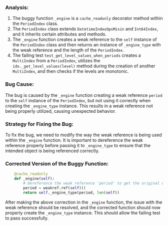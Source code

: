 ### Analysis:
1. The buggy function `_engine` is a `cache_readonly` decorator method within the `PeriodIndex` class.
2. The `PeriodIndex` class extends `DatetimeIndexOpsMixin` and `Int64Index`, and it inherits certain attributes and methods.
3. The `_engine` function creates a weak reference to the `self` instance of the `PeriodIndex` class and then returns an instance of `_engine_type` with the weak reference and the length of the `PeriodIndex`.
4. The failing test `test_get_level_values_when_periods` creates a `MultiIndex` from a `PeriodIndex`, utilizes the `idx._get_level_values(level)` method during the creation of another `MultiIndex`, and then checks if the levels are monotonic.

### Bug Cause:
The bug is caused by the `_engine` function creating a weak reference `period` to the `self` instance of the `PeriodIndex`, but not using it correctly when creating the `_engine_type` instance. This results in a weak reference not being properly utilized, causing unexpected behavior.

### Strategy for Fixing the Bug:
To fix the bug, we need to modify the way the weak reference is being used within the `_engine` function. It is important to dereference the weak reference properly before passing it to `_engine_type` to ensure that the intended object is being referenced correctly.

### Corrected Version of the Buggy Function:
```python
    @cache_readonly
    def _engine(self):
        # Dereference the weak reference 'period' to get the original object
        period = weakref.ref(self)()
        return self._engine_type(period, len(self))
```

After making the above correction in the `_engine` function, the issue with the weak reference should be resolved, and the corrected function should now properly create the `_engine_type` instance. This should allow the failing test to pass successfully.